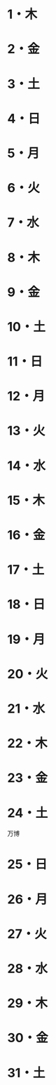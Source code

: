 # 1・木

# 2・金

# 3・土


# 4・日

	

# 5・月


# 6・火


# 7・水


# 8・木


# 9・金

# 10・土


# 11・日


# 12・月

# 13・火

# 14・水

# 15・木

# 16・金

# 17・土


# 18・日


# 19・月


# 20・火

# 21・水


# 22・木


# 23・金


# 24・土
万博

# 25・日


# 26・月

# 27・火

# 28・水

# 29・木

# 30・金
# 31・土